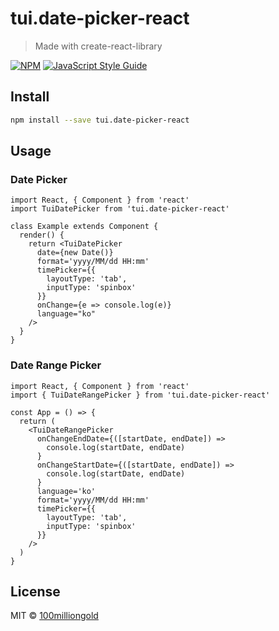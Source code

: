 # tui.date-picker-react

> Made with create-react-library

[![NPM](https://img.shields.io/npm/v/tui.date-picker-react.svg)](https://www.npmjs.com/package/tui.date-picker-react) [![JavaScript Style Guide](https://img.shields.io/badge/code_style-standard-brightgreen.svg)](https://standardjs.com)

## Install

```bash
npm install --save tui.date-picker-react
```

## Usage

### Date Picker
```tsx
import React, { Component } from 'react'
import TuiDatePicker from 'tui.date-picker-react'

class Example extends Component {
  render() {
    return <TuiDatePicker
      date={new Date()}
      format='yyyy/MM/dd HH:mm'
      timePicker={{
        layoutType: 'tab',
        inputType: 'spinbox'
      }}
      onChange={e => console.log(e)}
      language="ko"
    />
  }
}
```


### Date Range Picker
```tsx
import React, { Component } from 'react'
import { TuiDateRangePicker } from 'tui.date-picker-react'

const App = () => {
  return (
    <TuiDateRangePicker
      onChangeEndDate={([startDate, endDate]) =>
        console.log(startDate, endDate)
      }
      onChangeStartDate={([startDate, endDate]) =>
        console.log(startDate, endDate)
      }
      language='ko'
      format='yyyy/MM/dd HH:mm'
      timePicker={{
        layoutType: 'tab',
        inputType: 'spinbox'
      }}
    />
  )
}
```

## License

MIT © [100milliongold](https://github.com/100milliongold)
